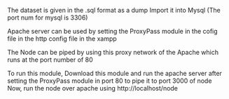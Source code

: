 The dataset is given in the .sql format as a dump Import it into Mysql 
(The port num for mysql is 3306)

Apache server can be used by setting the ProxyPass module in the cofig file in the http config file in the xampp

The Node can be piped by using this proxy network of the Apache which runs at the port number of 80

To run this module, 
Download this module and run the apache server after setting the ProxyPass module in port 80 to pipe it to port 3000 of node
Now, run the node over apache using http://localhost/node
